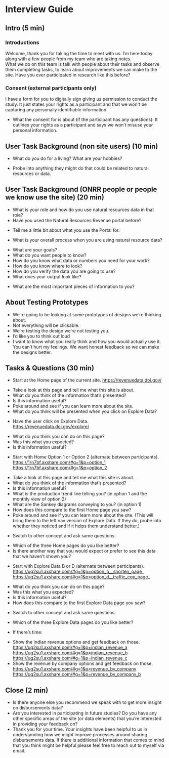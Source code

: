# Interview Guide

## Intro (5 min)
### Introductions
Welcome, thank you for taking the time to meet with us.  I’m here today along with a few people from my team who are taking notes.  
What we do on this team is talk with people about their tasks and observe them completing tasks, to learn about improvements we can make to the site.  Have you ever participated in research like this before?
### Consent (external participants only)
I have a form for you to digitally sign giving us permission to conduct the study. It just states your rights as a participant and that we won't be capturing any personally identifiable information
* What the consent for is about (if the participant has any questions): It outlines your rights as a participant and says we won’t misuse your personal information.
## User Task Background (non site users) (10 min)
* What do you do for a living?  What are your hobbies?
- Probe into anything they might do that could be related to natural resources or data.
## User Task Background (ONRR people or people we know use the site) (20 min)
* What is your role and how do you use natural resources data in that role?
* Have you used the Natural Resources Revenue portal before?
- Tell me a little bit about what you use the Portal for.
* What is your overall process when you are using natural resource data?
- What are your goals?
- What do you want people to know?
- How do you know what data or numbers you need for your work?
- How do you know where to look?
- How do you verify the data you are going to use?
- What does your output look like?
* What are the most important pieces of information to you?

## About Testing Prototypes
* We’re going to be looking at some prototypes of designs we’re thinking about.
* Not everything will be clickable.  
* We’re testing the design we’re not testing you.
* I’d like you to think out loud
* I want to know what you really think and how you would actually use it.  You can’t hurt my feelings. We want honest feedback so we can make the designs better.

## Tasks & Questions (30 min)
* Start at the Home page of the current site.
https://revenuedata.doi.gov/
- Take a look at this page and tell me what this site is about.
-  What do you think of the information that’s presented?
- Is this information useful?
- Poke around and see if you can learn more about the site.
- What do you think will be presented when you click on Explore Data?
* Have the user click on Explore Data.
https://revenuedata.doi.gov/explore/
- What do you think you can do on this page?
- Was this what you expected?
- Is this information useful?
* Start with Home Option 1 or Option 2 (alternate between participants).
https://1rn7bf.axshare.com/#g=1&p=option_1
https://1rn7bf.axshare.com/#g=1&p=option_2
- Take a look at this page and tell me what this site is about.
- What do you think of the information that’s presented?
- Is this information useful?
- What is the production trend line telling you? (in option 1 and the monthly view of option 2)
- What are the Sankey diagrams conveying to you? (in option 1)
- How does this compare to the first Home page you saw?
- Poke around and see if you can learn more about the site. (This will bring them to the left nav version of Explore Data.  If they do, probe into whether they noticed and if it helps them understand better.)
* Switch to other concept and ask same questions.
- Which of the three Home pages do you like better?
- Is there another way that you would expect or prefer to see this data that we haven’t shown you?
* Start with Explore Data B or D (alternate between participants).
https://ug2su1.axshare.com/#g=1&p=option_b__shorten_page_
https://ug2su1.axshare.com/#g=1&p=option_d__traffic_cop_page_
- What do you think you can do on this page?
- Was this what you expected?
- Is this information useful?
- How does this compare to the first Explore Data page you saw?
* Switch to other concept and ask same questions.
- Which of the three Explore Data pages do you like better?
* If there’s time:
- Show the Indian revenue options and get feedback on those.
https://ug2su1.axshare.com/#g=1&p=indian_revenue_a
https://ug2su1.axshare.com/#g=1&p=indian_revenue_b
https://ug2su1.axshare.com/#g=1&p=indian_revenue_c
- Show the revenue by company options and get feedback on those.
https://ug2su1.axshare.com/#g=1&p=revenue_by_company
https://ug2su1.axshare.com/#g=1&p=revenue_by_company_b


## Close (2 min)
* Is there anyone else you recommend we speak with to get more insight on disbursements data?
* Are you interested in participating in future studies? Do you have any other specific areas of the site (or data elements) that you’re interested in providing your feedback on?
* Thank you for your time. Your insights have been helpful to us in understanding how we might improve processes around sharing disbursements data. If there is additional information that comes to mind that you think might be helpful please feel free to reach out to myself via email.
